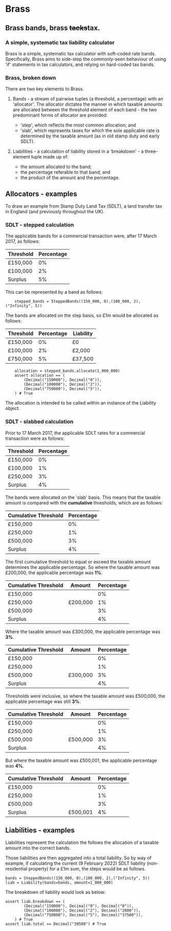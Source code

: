 # Brass
## Brass bands, brass ~~tacks~~tax.
### A simple, systematic tax liability calculator

Brass is a simple, systematic tax calculator with soft-coded rate bands.  Specifically, Brass aims to side-step the commonly-seen behaviour of using 'if' statements in tax calculators, and relying on hard-coded tax bands. 

### Brass, broken down

There are two key elements to Brass.

1) Bands - a stream of pairwise tuples (a threshold, a percentage) with an 'allocator'. The allocator dictates the manner in which taxable amounts are allocated between the threshold element of each band - the two predominant forms of allocator are provided:
    - 'step', which reflects the most common allocation; and 
    - 'slab', which represents taxes for which the sole applicable rate is determined by the taxable amount (as in old stamp duty and early SDLT).

2) Liabilities - a calculation of liability stored in a 'breakdown' - a three-element tuple made up of: 
    - the amount allocated to the band;
    - the percentage referable to that band; and
    - the product of the amount and the percentage.

## Allocators - examples
To draw an example from Stamp Duty Land Tax (SDLT), a land transfer tax in England (and previously throughout the UK).

### SDLT - stepped calculation

The applicable bands for a commercial transaction were, after 17 March 2017, as follows:

| Threshold | Percentage |
|-----------|------------|
| £150,000  | 0%         |
| £100,000  | 2%         |
| Surplus   | 5%         |

This can be represented by a band as follows:

``` python-console
    stepped_bands = SteppedBands((150_000, 0),(100_000, 2),("Infinity", 5))
```


The bands are allocated on the step basis, so £1m would be allocated as follows:

| Threshold | Percentage | Liability |
|-----------|------------|-----------|
| £150,000  | 0%         | £0        |
| £100,000  | 2%         | £2,000    |
| £750,000  | 5%         | £37,500   |

``` python-console
    allocation = stepped_bands.allocate(1_000_000)
    assert allocation == (
        (Decimal("150000"), Decimal("0")),
        (Decimal("100000"), Decimal("2")),
        (Decimal("750000"), Decimal("5")),
    ) # True

```


The allocation is intended to be called within an instance of the Liability object.


### SDLT - slabbed calculation

Prior to 17 March 2017, the applicable SDLT rates for a commercial transaction were as follows:

| Threshold | Percentage |
|-----------|------------|
| £150,000  | 0%         |
| £100,000  | 1%         |
| £250,000  | 3%         |
| Surplus   | 4%         |

The bands were allocated on the 'slab' basis. This means that the taxable amount is compared with the __cumulative__ thresholds, which are as follows:

| Cumulative Threshold | Percentage |
|----------------------|------------|
| £150,000             | 0%         |
| £250,000             | 1%         |
| £500,000             | 3%         |
| Surplus              | 4%         |

The first cumulative threshold to equal or exceed the taxable amount determines the applicable percentage.  So where the taxable amount was £200,000, the applicable percentage was **1%**.

| Cumulative Threshold | Amount   | Percentage |
|----------------------|----------|------------|
| £150,000             |          | 0%         |
| £250,000             | £200,000 | 1%         |
| £500,000             |          | 3%         |
| Surplus              |          | 4%         |

Where the taxable amount was £300,000, the applicable percentage was **3%**.

| Cumulative Threshold | Amount   | Percentage |
|----------------------|----------|------------|
| £150,000             |          | 0%         |
| £250,000             |          | 1%         |
| £500,000             | £300,000 | 3%         |
| Surplus              |          | 4%         |

Thresholds were inclusive, so where the taxable amount was £500,000, the applicable percentage was still **3%**.

| Cumulative Threshold | Amount   | Percentage |
|----------------------|----------|------------|
| £150,000             |          | 0%         |
| £250,000             |          | 1%         |
| £500,000             | £500,000 | 3%         |
| Surplus              |          | 4%         |

But where the taxable amount was £500,001, the applicable percentage was **4%**.

| Cumulative Threshold | Amount   | Percentage |
|----------------------|----------|------------|
| £150,000             |          | 0%         |
| £250,000             |          | 1%         |
| £500,000             |          | 3%         |
| Surplus              | £500,001 | 4%         |

## Liabilities - examples

Liabilities represent the calculation the follows the allocation of a taxable amount into the correct bands. 

Those liabilities are then aggregated into a total liability.
So by way of example, if calculating the current (9 February 2022) SDLT liability (non-residential property) for a £1m sum, the steps would be as follows.

``` python-console
bands = SteppedBands((150_000, 0),(100_000, 2),("Infinity", 5))
liab = Liability(bands=bands, amount=1_000_000)
```
The breakdown of liability would look as below:

``` python-console
assert liab.breakdown == (
        (Decimal("150000"), Decimal("0"), Decimal("0")),
        (Decimal("100000"), Decimal("2"), Decimal("2000")),
        (Decimal("750000"), Decimal("5"), Decimal("37500")),
    ) # True
assert liab.total == Decimal("39500") # True
```
